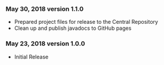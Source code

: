 ### May 30, 2018 version 1.1.0
* Prepared project files for release to the Central Repository
* Clean up and publish javadocs to GitHub pages

### May 23, 2018 version 1.0.0
 * Initial Release
